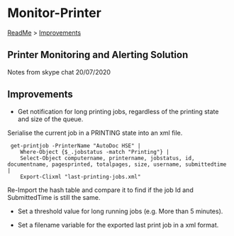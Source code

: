 # Monitor-Printer

[ReadMe](../README.md) > [Improvements](improvements.md)

## Printer Monitoring and Alerting Solution

Notes from skype chat 20/07/2020

## Improvements

* Get notification for long printing jobs, regardless of the printing state and size of the queue.

Serialise the current job in a PRINTING state into an xml file.

```
 get-printjob -PrinterName "AutoDoc HSE" |
    Where-Object {$_.jobstatus -match "Printing"} |
    Select-Object computername, printername, jobstatus, id, documentname, pagesprinted, totalpages, size, username, submittedtime |
    Export-Clixml "last-printing-jobs.xml"
```

Re-Import the hash table and compare it to find if the job Id and SubmittedTime is still the same.

* Set a threshold value for long running jobs (e.g. More than 5 minutes).

* Set a filename variable for the exported last print job in a xml format.

